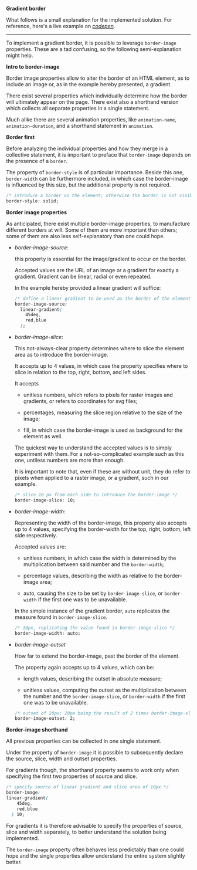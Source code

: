 **Gradient border**

What follows is a small explanation for the implemented solution. For reference, here's a live example on *[codepen](https://codepen.io/borntofrappe/pen/aqNJdx)*.

---

To implement a gradient border, it is possible to leverage `border-image` properties. These are a tad confusing, so the following semi-explanation might help.

**Intro to border-image**

Border image properties allow to alter the border of an HTML element, as to include an image or, as in the example hereby presented, a gradient.

There exist several properties which individually determine how the border will ultimately appear on the page. There exist also a shorthand version which collects all separate properties in a single statement.

Much alike there are several animation properties, like `animation-name`, `animation-duration`, and a shorthand statement in `animation`.

**Border first**

Before analyzing the individual properties and how they merge in a collective statement, it is important to preface that `border-image` depends on the presence of a `border`.

The property of `border-style` is of particular importance. Beside this one, `border-width` can be furthermore included, in which case the border-image is influenced by this size, but the additional property is not required.

```CSS
/* introduce a border on the element; otherwise the border is not visible */
border-style: solid;
```

**Border image properties**

As anticipated, there exist multiple border-image properties, to manufacture different borders at will. Some of them are more important than others; some of them are also less self-explanatory than one could hope.

- *border-image-source*:

  this property is essential for the image/gradient to occur on the border.

  Accepted values are the URL of an image or a gradient for exactly a gradient. Gradient can be linear, radial or even repeated.

  In the example hereby provided a linear gradient will suffice:

  ```CSS
  /* define a linear gradient to be used as the border of the element in which the property is included */
  border-image-source:
    linear-gradient(
      45deg,
      red,blue
    );
  ```

- *border-image-slice*:

  This not-always-clear property determines where to slice the element area as to introduce the border-image.

  It accepts up to 4 values, in which case the property specifies where to slice in relation to the top, right, bottom, and left sides.

  It accepts

  - unitless numbers, which refers to pixels for raster images and gradients, or refers to coordinates for svg files;

  - percentages, measuring the slice region relative to the size of the image;

  - fill, in which case the border-image is used as background for the element as well.

  The quickest way to understand the accepted values is to simply experiment with them. For a not-so-complicated example such as this one, untiless numbers are more than enough.

  It is important to note that, even if these are without unit, they do refer to pixels when applied to a raster image, or a gradient, such in our example.

  ```CSS
  /* slice 10 px from each side to introduce the border-image */
  border-image-slice: 10;
  ```

- *border-image-width*:

  Representing the width of the border-image, this property also accepts up to 4 values, specifying the border-width for the top, right, bottom, left side respectively.

  Accepted values are:

  - unitless numbers, in which case the width is determined by the multiplication between said number and the `border-width`;

  - percentage values, describing the width as relative to the border-image area;

  - auto, causing the size to be set by `border-image-slice`, or `border-width` if the first one was to be unavailable.

  In the simple instance of the gradient border, `auto` replicates the measure found in `border-image-slice`.

  ```CSS
  /* 10px, replicating the value found in border-image-slice */
  border-image-width: auto;
  ```

- *border-image-outset*

  How far to extend the border-image, past the border of the element.

  The property again accepts up to 4 values, which can be:

  - length values, describing the outset in absolute measure;

  - unitless values, computing the outset as the multiplication between the number and the `border-image-slice`, or `border-width` if the first one was to be unavailable.  

  ```CSS
  /* outset of 20px; 20px being the result of 2 times border-image-slice */
  border-image-outset: 2;
  ```

**Border-image shorthand**

All previous properties can be collected in one single statement.

Under the property of `border-image` it is possible to subsequently declare the source, slice, width and outset properties.

For gradients though, the shorthand property seems to work only when specifying the first two properties of source and slice.

```CSS
/* specify source of linear gradient and slice area of 10px */
border-image:
linear-gradient(
    45deg,
    red,blue
  ) 10;
```

For gradients it is therefore advisable to specify the properties of source, slice and width separately, to better understand the solution being implemented.

The `border-image` property often behaves less predictably than one could hope and the single properties allow understand the entire system slightly better.
